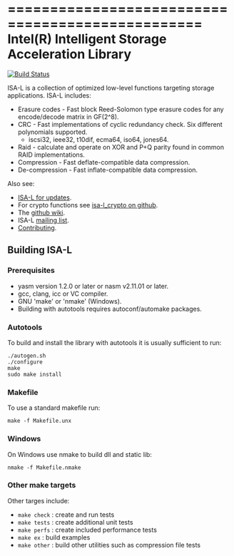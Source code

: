 =================================================
Intel(R) Intelligent Storage Acceleration Library
=================================================

[![Build Status](https://travis-ci.org/01org/isa-l.svg?branch=master)](https://travis-ci.org/01org/isa-l)

ISA-L is a collection of optimized low-level functions targeting storage
applications.  ISA-L includes:
* Erasure codes - Fast block Reed-Solomon type erasure codes for any
  encode/decode matrix in GF(2^8).
* CRC - Fast implementations of cyclic redundancy check.  Six different
  polynomials supported.
  - iscsi32, ieee32, t10dif, ecma64, iso64, jones64.
* Raid - calculate and operate on XOR and P+Q parity found in common RAID
  implementations.
* Compression - Fast deflate-compatible data compression.
* De-compression - Fast inflate-compatible data compression.

Also see:
* [ISA-L for updates](https://github.com/01org/isa-l).
* For crypto functions see [isa-l_crypto on github](https://github.com/01org/isa-l_crypto).
* The [github wiki](https://github.com/01org/isa-l/wiki).
* ISA-L [mailing list](https://lists.01.org/mailman/listinfo/isal).
* [Contributing](CONTRIBUTING.md).

Building ISA-L
--------------

### Prerequisites

* yasm version 1.2.0 or later or nasm v2.11.01 or later.
* gcc, clang, icc or VC compiler.
* GNU 'make' or 'nmake' (Windows).
* Building with autotools requires autoconf/automake packages.

### Autotools
To build and install the library with autotools it is usually sufficient to run:

    ./autogen.sh
    ./configure
    make
    sudo make install

### Makefile
To use a standard makefile run:

    make -f Makefile.unx

### Windows
On Windows use nmake to build dll and static lib:

    nmake -f Makefile.nmake

### Other make targets
Other targes include:
* `make check` : create and run tests
* `make tests` : create additional unit tests
* `make perfs` : create included performance tests
* `make ex`    : build examples
* `make other` : build other utilities such as compression file tests
